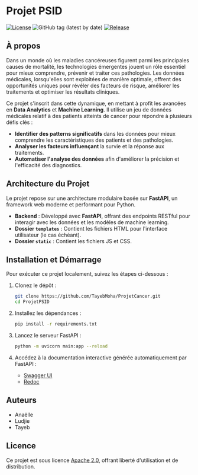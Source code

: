 # Projet PSID
[![License](https://img.shields.io/badge/License-Apache%202.0-blue.svg)](https://opensource.org/licenses/Apache-2.0)
![GitHub tag (latest by date)](https://img.shields.io/github/v/tag/TayebMoha/ProjetCancer?label=tag)
[![Release](https://img.shields.io/github/release/TayebMoha/ProjetCancer.svg?style=flat-square)](https://github.com/TayebMoha/ProjetCancer/releases)

## À propos

Dans un monde où les maladies cancéreuses figurent parmi les principales causes de mortalité, les technologies émergentes jouent un rôle essentiel pour mieux comprendre, prévenir et traiter ces pathologies. Les données médicales, lorsqu'elles sont exploitées de manière optimale, offrent des opportunités uniques pour révéler des facteurs de risque, améliorer les traitements et optimiser les résultats cliniques.

Ce projet s'inscrit dans cette dynamique, en mettant à profit les avancées en **Data Analytics** et **Machine Learning**. Il utilise un jeu de données médicales relatif à des patients atteints de cancer pour répondre à plusieurs défis clés : 

- **Identifier des patterns significatifs** dans les données pour mieux comprendre les caractéristiques des patients et des pathologies.
- **Analyser les facteurs influençant** la survie et la réponse aux traitements.
- **Automatiser l'analyse des données** afin d'améliorer la précision et l'efficacité des diagnostics.

## Architecture du Projet

Le projet repose sur une architecture modulaire basée sur **FastAPI**, un framework web moderne et performant pour Python. 

- **Backend** : Développé avec **FastAPI**, offrant des endpoints RESTful pour interagir avec les données et les modèles de machine learning.
- **Dossier `templates`** : Contient les fichiers HTML pour l'interface utilisateur (le cas échéant).
- **Dossier `static`** : Contient les fichiers JS et CSS.

## Installation et Démarrage

Pour exécuter ce projet localement, suivez les étapes ci-dessous :

1. Clonez le dépôt :
   ```bash
   git clone https://github.com/TayebMoha/ProjetCancer.git
   cd ProjetPSID
   ```

2. Installez les dépendances :
   ```bash
   pip install -r requirements.txt
   ```

3. Lancez le serveur FastAPI :
   ```bash
   python -m uvicorn main:app --reload
   ```

4. Accédez à la documentation interactive générée automatiquement par FastAPI :
   - [Swagger UI](http://127.0.0.1:8000/docs)
   - [Redoc](http://127.0.0.1:8000/redoc)

## Auteurs

- Anaëlle
- Ludjie
- Tayeb

## Licence

Ce projet est sous licence [Apache 2.0](https://www.apache.org/licenses/LICENSE-2.0), offrant liberté d'utilisation et de distribution.
